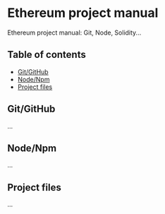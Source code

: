 # Ethereum project manual
Ethereum project manual: Git, Node, Solidity...

## Table of contents
- [Git/GitHub](#git-github)
- [Node/Npm](#node-npm)
- [Project files](#project-files)
  
## Git/GitHub
...

## Node/Npm
...

## Project files
...

